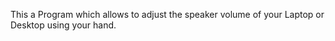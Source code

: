 This a Program which allows to adjust the speaker volume of your Laptop or Desktop using your hand. 

